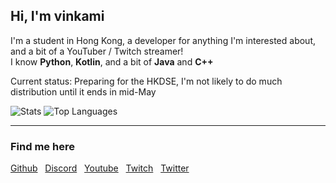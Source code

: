 ## Hi, I'm vinkami

I'm a student in Hong Kong, a developer for anything I'm interested about, and a bit of a YouTuber / Twitch streamer!  
I know **Python**, **Kotlin**, and a bit of **Java** and **C++**

Current status: Preparing for the HKDSE, I'm not likely to do much distribution until it ends in mid-May

![Stats](https://github-readme-stats.vercel.app/api?username=vinkami&show_icons=true&theme=gruvbox)
![Top Languages](https://github-readme-stats.vercel.app/api/top-langs?username=vinkami&theme=gruvbox&layout=compact&langs_count=6)
<!-- ![Wakatime](https://github-readme-stats.vercel.app/api/wakatime?username=vinkami&count_private=true&theme=gruvbox) -->

<hr>

### Find me here
[Github][github]   &nbsp;
[Discord][discord] &nbsp;
[Youtube][youtube] &nbsp;
[Twitch][twitch]   &nbsp;
[Twitter][twitter] &nbsp;



<!-- Variables -->
[vinkami]: https://vinkami.com
[discord]: https://discord.gg/s7vGZFz9C8
[youtube]: https://youtube.com/@vinkamiii
[twitter]: https://twitter.com/vinkami_krip
[twitch]: https://twitch.tv/vinkami
[github]: https://github.com/vinkami
